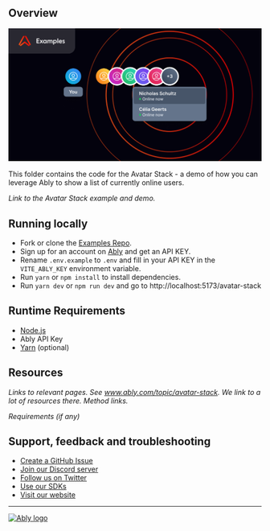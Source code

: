 ## Overview

![Avatar Stack Start screen](./Ably-Avatar-Stack.png)

This folder contains the code for the Avatar Stack - a demo of how you can leverage Ably to show a list of currently online users.

_Link to the Avatar Stack example and demo._

## Running locally

- Fork or clone the [Examples Repo](https://github.com/ably/atomic-examples).
- Sign up for an account on [Ably](https://ably.com?utm_source=ably-labs&utm_medium=github&utm_campaign=avatar-stack) and get an API KEY.
- Rename `.env.example` to `.env` and fill in your API KEY in the `VITE_ABLY_KEY` environment variable.
- Run `yarn` or `npm install` to install dependencies.
- Run `yarn dev` or `npm run dev` and go to http://localhost:5173/avatar-stack

## Runtime Requirements

- [Node.js](https://nodejs.org/en/)
- Ably API Key
- [Yarn](https://yarnpkg.com/) (optional)

## Resources

_Links to relevant pages. See www.ably.com/topic/avatar-stack. We link to a lot of resources there. Method links._

_Requirements (if any)_

## Support, feedback and troubleshooting

- [Create a GitHub Issue](https://github.com/ably-labs/atomic-examples/issues)
- [Join our Discord server](https://discord.gg/q89gDHZcBK)
- [Follow us on Twitter](https://twitter.com/ablyrealtime)
- [Use our SDKs](https://github.com/ably/)
- [Visit our website](https://ably.com?utm_source=ably-labs&utm_medium=github&utm_campaign=avatar-stack)

---

[![Ably logo](https://static.ably.dev/badge-black.svg?serverless-websockets-quest)](https://ably.com?utm_source=ably-labs&utm_medium=github&utm_campaign=avatar-stack)
